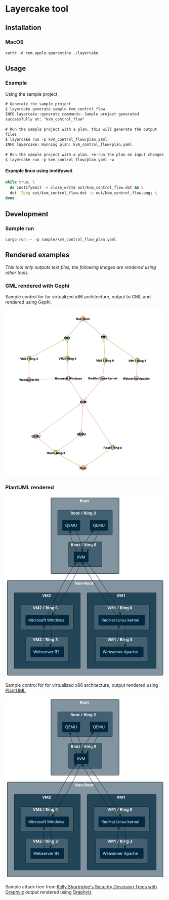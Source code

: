 # Layercake tool

## Installation

### MacOS

```
xattr -d com.apple.quarantine ./layercake
```
## Usage

### Example

Using the sample project,

```
# Generate the sample project
$ layercake generate sample kvm_control_flow
INFO layercake::generate_commands: Sample project generated successfully at: "kvm_control_flow"

# Run the sample project with a plan, this will generate the output files
$ layercake run -p kvm_control_flow/plan.yaml 
INFO layercake: Running plan: kvm_control_flow/plan.yaml

# Run the sample project with a plan, re-run the plan on input changes
$ layercake run -p kvm_control_flow/plan.yaml -w
```


#### Example linux using inotifywait

```bash
while true; \
  do inotifywait -e close_write out/kvm_control_flow.dot && \
  dot -Tpng out/kvm_control_flow.dot -o out/kvm_control_flow.png; \
done
```

## Development

### Sample run

```
cargo run -- -p sample/kvm_control_flow_plan.yaml
```

## Rendered examples

_This tool only outputs text files, the following images are rendered using other tools._

### GML rendered with Gephi

Sample control for for virtualized x86 architecture, output to GML and rendered using Gephi.

![Sample](images/sample-gml-gephi.png)

### PlantUML rendered

![Sample](images/kvm-plantuml.svg)

Sample control for for virtualized x86 architecture, output rendered using [PlantUML](https://plantuml.com/).

![Sample](images/kvm-plantuml.svg)

Sample attack tree from [Kelly Shortridge's Security Descision Trees with Graphviz](https://kellyshortridge.com/blog/posts/security-decision-trees-with-graphviz/) output rendered using [Graphviz](https://graphviz.org/)


